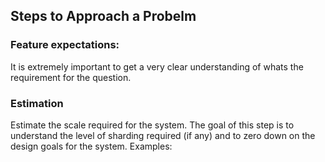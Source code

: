 ## Steps to Approach a Probelm

### Feature expectations:
It is extremely important to get a very clear understanding of whats the requirement for the question.

### Estimation
Estimate the scale required for the system. The goal of this step is to understand the level of sharding required (if any) and to zero down on the design goals for the system.
Examples: 